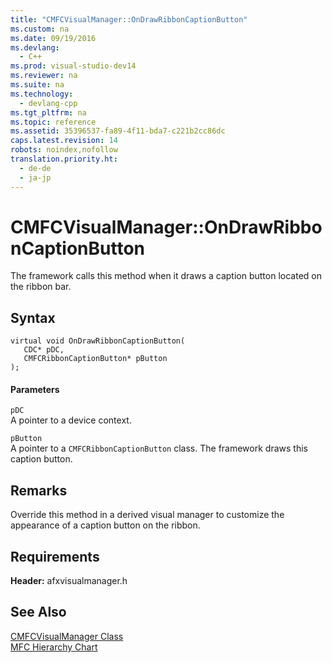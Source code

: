 ```yaml
---
title: "CMFCVisualManager::OnDrawRibbonCaptionButton"
ms.custom: na
ms.date: 09/19/2016
ms.devlang: 
  - C++
ms.prod: visual-studio-dev14
ms.reviewer: na
ms.suite: na
ms.technology: 
  - devlang-cpp
ms.tgt_pltfrm: na
ms.topic: reference
ms.assetid: 35396537-fa89-4f11-bda7-c221b2cc86dc
caps.latest.revision: 14
robots: noindex,nofollow
translation.priority.ht: 
  - de-de
  - ja-jp
---
```

# CMFCVisualManager::OnDrawRibbonCaptionButton
The framework calls this method when it draws a caption button located on the ribbon bar.  
  
## Syntax  
  
```  
virtual void OnDrawRibbonCaptionButton(  
   CDC* pDC,  
   CMFCRibbonCaptionButton* pButton  
);  
```  
  
#### Parameters  
 `pDC`  
 A pointer to a device context.  
  
 `pButton`  
 A pointer to a `CMFCRibbonCaptionButton` class. The framework draws this caption button.  
  
## Remarks  
 Override this method in a derived visual manager to customize the appearance of a caption button on the ribbon.  
  
## Requirements  
 **Header:** afxvisualmanager.h  
  
## See Also  
 [CMFCVisualManager Class](../vs140/CMFCVisualManager-Class.md)   
 [MFC Hierarchy Chart](../vs140/Hierarchy-Chart.md)
